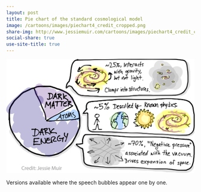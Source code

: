 ```yaml
---
layout: post
title: Pie chart of the standard cosmological model
image: /cartoons/images/piechart4_credit_cropped.png
share-img: http://www.jessiemuir.com/cartoons/images/piechart4_credit_cropped.png
social-share: true
use-site-title: true
---
```


![](/cartoons/images/piechart4_credit.png)

Versions available where the speech bubbles appear one by one. 
